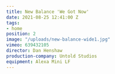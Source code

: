 ```yaml
---
title: New Balance 'We Got Now'
date: 2021-08-25 12:41:00 Z
tags:
- home
position: 2
image: "/uploads/new-balance-wide1.jpg"
vimeo: 639432105
director: Dan Henshaw
production-company: Untold Studios
equipment: Alexa Mini LF
---
```


